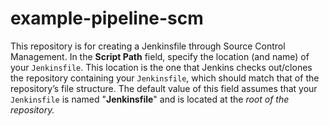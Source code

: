 # example-pipeline-scm
This repository is for creating a Jenkinsfile through Source Control Management.
In the **Script Path** field, specify the location (and name) of your `Jenkinsfile`. This location is the one that Jenkins checks out/clones the repository containing your `Jenkinsfile`, which should match that of the repository’s file structure. The default value of this field assumes that your `Jenkinsfile` is named "**Jenkinsfile**" and is located at the _root of the repository._
